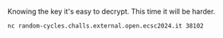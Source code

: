 Knowing the key it's easy to decrypt. This time it will be harder.

`nc random-cycles.challs.external.open.ecsc2024.it 38102`